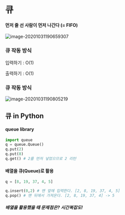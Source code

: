 # 큐

#### 먼저 줄 선 사람이 먼저 나간다 (= FIFO)

![image-20201031190659307](C:\Users\justi\AppData\Roaming\Typora\typora-user-images\image-20201031190659307.png)

### 큐 작동 방식

입력하기 : O(1)

출력하기 : O(1)



### 큐 작동 방식

![image-20201031190805219](C:\Users\justi\AppData\Roaming\Typora\typora-user-images\image-20201031190805219.png)

## 큐 in Python

#### queue library

```python
import queue
q = queue.Queue()
q.put(2)
q.put(8)
q.get() # 2를 먼저 넣었으므로 2 리턴
```



#### 배열을 큐(Queue)로 활용

```python
q = [8, 19, 37, 4, 5]

q.insert(0,2) # 맨 앞에 입력한다. [2, 8, 19, 37, 4, 5]
q.pop() # 맨 뒤에서 가져온다. [2, 8, 19, 37, 4] -> 5
```



##### 배열을 활용했을 때 문제점은? 시간복잡도!


